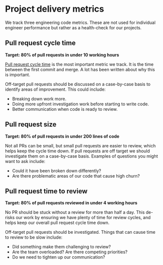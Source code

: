 # Project delivery metrics

We track three engineering code metrics. These are not used for individual
engineer performance but rather as a health-check for our projects.

## Pull request cycle time

**Target: 80% of pull requests in under 10 working hours**

[Pull request cycle
time](https://codeclimate.com/blog/software-engineering-cycle-time/) is the
most important metric we track. It is the time between the first commit and
merge. A lot has been written about why this is important.

Off-target pull requests should be discussed on a case-by-case basis to
identify areas of improvement. This could include:

 - Breaking down work more.
 - Doing more upfront investigation work before starting to write code.
 - Better communication when code is ready to review.

## Pull request size

**Target: 80% of pull requests in under 200 lines of code**

Not all PRs can be small, but small pull requests are easier to review, which
helps keep the cycle time down. If pull requests are off target we should 
investigate them on a case-by-case basis. Examples of questions you might want
to ask include:

 - Could it have been broken down differently?
 - Are there problematic areas of our code that cause high churn?

## Pull request time to review

**Target: 80% of pull requests reviewed in under 4 working hours**

No PR should be stuck without a review for more than half a day. This de-risks
our work by ensuring we have plenty of time for review cycles, and helps keep
our overall pull request cycle time down.

Off-target pull requests should be investigated. Things that can cause time to
review to be slow include:

 - Did something make them challenging to review?
 - Are the team overloaded? Are there competing priorities?
 - Do we need to tighten up our communication?